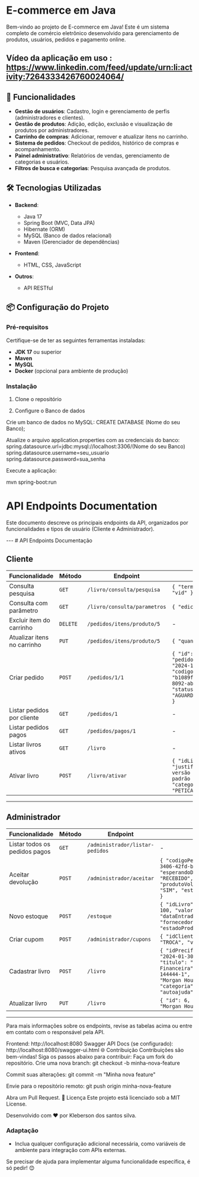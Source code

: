 # E-commerce em Java

Bem-vindo ao projeto de E-commerce em Java! Este é um sistema completo de comércio eletrônico desenvolvido para gerenciamento de produtos, usuários, pedidos e pagamento online. 

## Vídeo da aplicação em uso : https://www.linkedin.com/feed/update/urn:li:activity:7264333426760024064/

## 🚀 Funcionalidades

- **Gestão de usuários**: Cadastro, login e gerenciamento de perfis (administradores e clientes).
- **Gestão de produtos**: Adição, edição, exclusão e visualização de produtos por administradores.
- **Carrinho de compras**: Adicionar, remover e atualizar itens no carrinho.
- **Sistema de pedidos**: Checkout de pedidos, histórico de compras e acompanhamento.
- **Painel administrativo**: Relatórios de vendas, gerenciamento de categorias e usuários.
- **Filtros de busca e categorias**: Pesquisa avançada de produtos.

## 🛠️ Tecnologias Utilizadas

- **Backend**:
  - Java 17
  - Spring Boot (MVC, Data JPA)
  - Hibernate (ORM)
  - MySQL (Banco de dados relacional)
  - Maven (Gerenciador de dependências)
  
- **Frontend**:
  - HTML, CSS, JavaScript

- **Outros**:
  - API RESTful

## 📦 Configuração do Projeto

### Pré-requisitos

Certifique-se de ter as seguintes ferramentas instaladas:
- **JDK 17** ou superior
- **Maven**
- **MySQL**
- **Docker** (opcional para ambiente de produção)

### Instalação

1. Clone o repositório

2. Configure o Banco de dados


Crie um banco de dados no MySQL:
 CREATE DATABASE (Nome do seu Banco);

Atualize o arquivo application.properties com as credenciais do banco:
 spring.datasource.url=jdbc:mysql://localhost:3306/(Nome do seu Banco)
spring.datasource.username=seu_usuario
spring.datasource.password=sua_senha

Execute a aplicação:

 mvn spring-boot:run

# API Endpoints Documentation

Este documento descreve os principais endpoints da API, organizados por funcionalidades e tipos de usuário (Cliente e Administrador).

--- # API Endpoints Documentação

## Cliente

| Funcionalidade               | Método  | Endpoint                                   | Body                                                                                                   |
|------------------------------|---------|-------------------------------------------|--------------------------------------------------------------------------------------------------------|
| Consulta pesquisa            | `GET`   | `/livro/consulta/pesquisa`                | `{ "termoDePesquisa": "vid" }`                                                                         |
| Consulta com parâmetro       | `GET`   | `/livro/consulta/parametros`              | `{ "edicao": 4 }`                                                                                     |
| Excluir item do carrinho     | `DELETE`| `/pedidos/itens/produto/5`                | -                                                                                                      |
| Atualizar itens no carrinho  | `PUT`   | `/pedidos/itens/produto/5`                | `{ "quantidade": 6 }`                                                                                 |
| Criar pedido                 | `POST`  | `/pedidos/1/1`                            | `{ "id": 1, "pedidoRealizado": "2024-10-15", "codigoPedido": "b1089fab-ff04-4efd-8092-ab0732d452ca", "statusPedido": "AGUARDANDO_PAGAMENTO" }` |
| Listar pedidos por cliente   | `GET`   | `/pedidos/1`                              | -                                                                                                      |
| Listar pedidos pagos         | `GET`   | `/pedidos/pagos/1`                        | -                                                                                                      |
| Listar livros ativos         | `GET`   | `/livro`                                  | -                                                                                                      |
| Ativar livro                 | `POST`  | `/livro/ativar`                           | `{ "idLivro": "1", "justificativa": "Esta versão está fora do padrão da livraria", "categoria": "PETICAO_PUBLICA" }` |

---

## Administrador

| Funcionalidade                 | Método  | Endpoint                                   | Body                                                                                                   |
|--------------------------------|---------|-------------------------------------------|--------------------------------------------------------------------------------------------------------|
| Listar todos os pedidos pagos  | `GET`   | `/administrador/listar-pedidos`           | -                                                                                                      |
| Aceitar devolução              | `POST`  | `/administrador/aceitar`                  | `{ "codigoPedido": "69319b5c-3406-42fd-b8a9-f96b7b002e48", "esperandoDevolucaoOuRecebido": "RECEBIDO", "produtoVoltaParaEstoque": "SIM", "estadoProduto": "NOVO" }` |
| Novo estoque                   | `POST`  | `/estoque`                                | `{ "idLivro": 16, "quantidade": 100, "valorCusto": "35.44", "dataEntrada": "1990-01-01", "fornecedor": "Casa da letra", "estadoProduto": "NOVO" }` |
| Criar cupom                    | `POST`  | `/administrador/cupons`                   | `{ "idCliente": 1, "tipoCupom": "TROCA", "valor": 200 }`                                               |
| Cadastrar livro                | `POST`  | `/livro`                                  | `{ "idPrecificacao": 1, "data": "2024-01-30", "preco": "55.70", "titulo": "Psicologia Financeira", "isbn": "978-3-01-144444-1", "autor": [ { "nome": "Morgan Housel" } ], "categoria": [ { "nome": "autoajuda" } ] }` |
| Atualizar livro                | `PUT`   | `/livro`                                  | `{ "id": 6, "autor": { "nome": "Morgan Housel" } }`                                                     |

---

Para mais informações sobre os endpoints, revise as tabelas acima ou entre em contato com o responsável pela API.

Frontend: http://localhost:8080
Swagger API Docs (se configurado): http://localhost:8080/swagger-ui.html
🌐 Contribuição
Contribuições são bem-vindas! Siga os passos abaixo para contribuir:
Faça um fork do repositório.
Crie uma nova branch:
 git checkout -b minha-nova-feature


Commit suas alterações:
 git commit -m "Minha nova feature"


Envie para o repositório remoto:
 git push origin minha-nova-feature


Abra um Pull Request.
📄 Licença
Este projeto está licenciado sob a MIT License.

Desenvolvido com ❤️ por Kleberson dos santos silva.

### Adaptação
- Inclua qualquer configuração adicional necessária, como variáveis de ambiente para integração com APIs externas.

Se precisar de ajuda para implementar alguma funcionalidade específica, é só pedir! 😊



